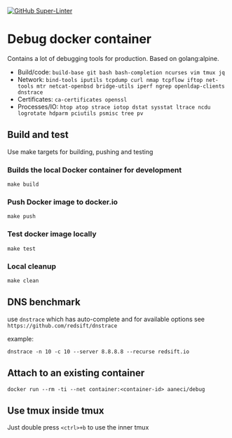 [![GitHub Super-Linter](https://github.com/adriananeci/debug_container/workflows/ci/badge.svg)](https://github.com/marketplace/actions/super-linter)

# Debug docker container

Contains a lot of debugging tools for production. Based on golang:alpine.

* Build/code: `build-base git bash bash-completion ncurses vim tmux jq`
* Network: `bind-tools iputils tcpdump curl nmap tcpflow iftop net-tools mtr netcat-openbsd bridge-utils iperf ngrep openldap-clients dnstrace`
* Certificates: `ca-certificates openssl`
* Processes/IO: `htop atop strace iotop dstat sysstat ltrace ncdu logrotate hdparm pciutils psmisc tree pv`

## Build and test
Use make targets for building, pushing and testing

### Builds the local Docker container for development
    make build
### Push Docker image to docker.io
    make push
### Test docker image locally
    make test
### Local cleanup
    make clean

## DNS benchmark
use `dnstrace` which has auto-complete and for available options see `https://github.com/redsift/dnstrace`

example:
```
dnstrace -n 10 -c 10 --server 8.8.8.8 --recurse redsift.io
```

## Attach to an existing container

```
docker run --rm -ti --net container:<container-id> aaneci/debug
```

## Use tmux inside tmux

Just double press `<ctrl>+b` to use the inner tmux
